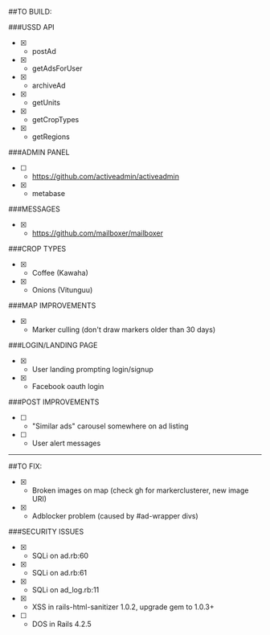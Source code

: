 ##TO BUILD:

###USSD API
- [x] - postAd
- [x] - getAdsForUser
- [x] - archiveAd
- [x] - getUnits
- [x] - getCropTypes
- [x] - getRegions

###ADMIN PANEL
- [ ] - https://github.com/activeadmin/activeadmin
- [x] - metabase

###MESSAGES
- [x] - https://github.com/mailboxer/mailboxer

###CROP TYPES
- [x] - Coffee (Kawaha)
- [x] - Onions (Vitunguu)

###MAP IMPROVEMENTS
- [x] - Marker culling (don't draw markers older than 30 days)

###LOGIN/LANDING PAGE
- [x] - User landing prompting login/signup
- [x] - Facebook oauth login

###POST IMPROVEMENTS
- [ ] - "Similar ads" carousel somewhere on ad listing
- [ ] - User alert messages

---------------------

##TO FIX:

- [x] - Broken images on map (check gh for markerclusterer, new image URI)
- [x] - Adblocker problem (caused by #ad-wrapper divs)

###SECURITY ISSUES
- [x] - SQLi on ad.rb:60
- [x] - SQLi on ad.rb:61
- [x] - SQLi on ad_log.rb:11
- [x] - XSS in rails-html-sanitizer 1.0.2, upgrade gem to 1.0.3+
- [ ] - DOS in Rails 4.2.5
